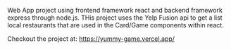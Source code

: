 Web App project using frontend framework react and backend framework express through node.js. 
THis project uses the Yelp Fusion api to get a list local restaurants that are used in the Card/Game components within react.

Checkout the project at: https://yummy-game.vercel.app/